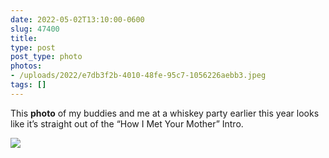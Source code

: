 ```yaml
---
date: 2022-05-02T13:10:00-0600
slug: 47400
title: 
type: post
post_type: photo
photos:
- /uploads/2022/e7db3f2b-4010-48fe-95c7-1056226aebb3.jpeg
tags: []
---
```

This **photo** of my buddies and me at a whiskey party earlier this year looks like it’s straight out of the “How I Met Your Mother” Intro.


![](/uploads/2022/e7db3f2b-4010-48fe-95c7-1056226aebb3.jpeg)


